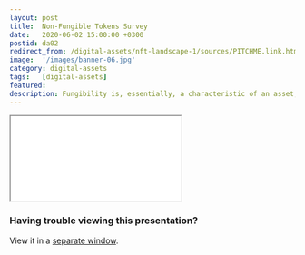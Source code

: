 ```yaml
---
layout: post
title:  Non-Fungible Tokens Survey
date:   2020-06-02 15:00:00 +0300
postid: da02
redirect_from: /digital-assets/nft-landscape-1/sources/PITCHME.link.html
image:  '/images/banner-06.jpg'
category: digital-assets
tags:   [digital-assets]
featured:
description: Fungibility is, essentially, a characteristic of an asset, or token, that determines whether items or quantities of the same or similar type can be completely interchangeable during exchange or utility
---
```


<iframe class="tlu-iframe" src="/images/digital-assets/nft-landscape-1/PITCHME.html"></iframe>

### Having trouble viewing this presentation?

View it in a [separate window](/images/digital-assets/nft-landscape-1/PITCHME.html).
